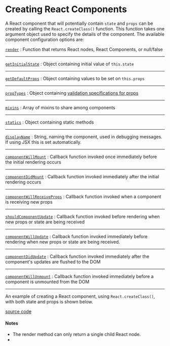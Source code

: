 # Creating React Components

A React component that will potentially contain `state` and `props` can be created by calling the `React.createClass()` function. This function takes one argument object used to specify the details of the component. The available component configuration options are:

[`render`](http://facebook.github.io/react/docs/component-specs.html#render) : Function that returns React nodes, React Components, or null/false
***
[`getInitialState`](http://facebook.github.io/react/docs/component-specs.html#getinitialstate) : Object containing initial value of `this.state`
***
[`getDefaultProps`](http://facebook.github.io/react/docs/component-specs.html#getdefaultprops)
 : Object containing values to be set on `this.props`
***
[`propTypes`](http://facebook.github.io/react/docs/component-specs.html#proptypes) :
Object containing [validation specifications for props](http://facebook.github.io/react/docs/reusable-components.html#prop-validation)
***
[`mixins`](http://facebook.github.io/react/docs/component-specs.html#mixins) :
Array of mixins to share among components
***
[`statics`](http://facebook.github.io/react/docs/component-specs.html#statics) :
Object containing static methods
***
[`displayName`](http://facebook.github.io/react/docs/component-specs.html#displayname) :
String, naming the component, used in debugging messages. If using JSX this is set automatically.
***
[`componentWillMount`](http://facebook.github.io/react/docs/component-specs.html#displayname) :
Callback function invoked once immediately before the initial rendering occurs
***
[`componentDidMount`](http://facebook.github.io/react/docs/component-specs.html#mounting-componentdidmount) :
Callback function invoked immediately after the initial rendering occurs
***
[`componentWillReceiveProps`](http://facebook.github.io/react/docs/component-specs.html#updating-componentwillreceiveprops) :
Callback function invoked when a component is receiving new props
***
[`shouldComponentUpdate`](http://facebook.github.io/react/docs/component-specs.html#updating-shouldcomponentupdate) :
Callback function invoked before rendering when new props or state are being received
***
[`componentWillUpdate`](http://facebook.github.io/react/docs/component-specs.html#updating-componentwillupdate) :
Callback function invoked immediately before rendering when new props or state are being received.
***
[`componentDidUpdate`](http://facebook.github.io/react/docs/component-specs.html#updating-componentdidupdate) :
Callback function invoked immediately after the component's updates are flushed to the DOM
***
[`componentWillUnmount`](http://facebook.github.io/react/docs/component-specs.html#unmounting-componentwillunmount) :
Callback function invoked immediately before a component is unmounted from the DOM
***

An example of creating a React component, using `React.createClass()`, with both state and props is shown below.

[source code](https://jsfiddle.net/12u58fjb/#tabs=js,result,html,resources)

#### Notes

* The render method can only return a single child React node.
*
